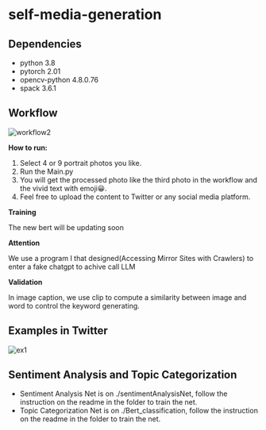 # self-media-generation

## Dependencies
* python 3.8
* pytorch 2.01
* opencv-python 4.8.0.76
* spack 3.6.1

## Workflow 
![workflow2](https://github.com/tiuxuxsh76075/self-media-generation/assets/131826080/27f859a5-efba-4bcf-bc09-25cdc7571eaf)

**How to run:** 
1. Select 4 or 9 portrait photos you like.
2. Run the Main.py
3. You will get the processed photo like the third photo in the workflow and the vivid text with emoji😀.
4. Feel free to upload the content to Twitter or any social media platform.


**Training**

The new bert will be updating soon

**Attention**

We use a program I that designed(Accessing Mirror Sites with Crawlers) to enter a fake chatgpt to achive call LLM

**Validation**

In image caption, we use clip to compute a similarity between image and word to control the keyword generating.

## Examples in Twitter
![ex1](https://github.com/tiuxuxsh76075/self-media-generation/assets/131826080/9d242df2-8fd7-4757-a63c-0a92f2fccdd7)

## Sentiment Analysis and Topic Categorization
* Sentiment Analysis Net is on ./sentimentAnalysisNet, follow the instruction on the readme in the folder to train the net.
* Topic Categorization Net is on ./Bert_classification, follow the instruction on the readme in the folder to train the net.
